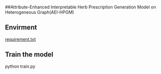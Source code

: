 ##Attribute-Enhanced Interpretable Herb Prescription Generation Model on Heterogeneous Graph(AEI-HPGM)

## Envirment

[requirement.txt](requirement.txt)

## Train the model

python train.py